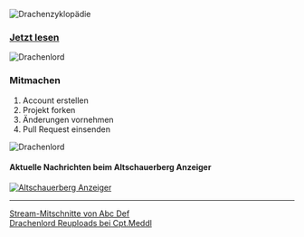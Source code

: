 ![Drachenzyklopädie](drachenzyklopädie.jpg)

### [Jetzt lesen](docs/)

![Drachenlord](drachentrim.jpg)

### Mitmachen
1. Account erstellen
2. Projekt forken
3. Änderungen vornehmen
4. Pull Request einsenden

![Drachenlord](drachentrim.jpg)

#### Aktuelle Nachrichten beim Altschauerberg Anzeiger
[![Altschauerberg Anzeiger](http://i.imgur.com/ziUZi8c.png)](http://altschauerberganzeiger.com/)

---

[Stream-Mitschnitte von Abc Def](https://www.youtube.com/channel/UCSVfnakoorkTigCAh-qdd2g)<br />
[Drachenlord Reuploads bei Cpt.Meddl](http://cptmeddl.bplaced.net/)
